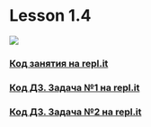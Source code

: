 # Lesson 1.4
![](https://cdn.discordapp.com/attachments/1007250454943641733/1013704902826016808/file.jpg)
### [Код занятия на repl.it](https://replit.com/@InnaF/Introduction-to-Data-Types-and-Loops#main.py)
### [Код ДЗ. Задача №1 на repl.it](https://replit.com/@InnaF/14Task1#main.py)
### [Код ДЗ. Задача №2 на repl.it](https://replit.com/@InnaF/14Task2#main.py)
